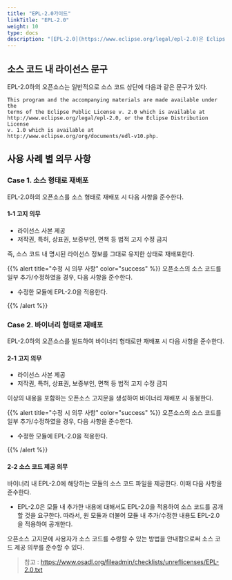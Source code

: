 ```yaml
---
title: "EPL-2.0가이드"
linkTitle: "EPL-2.0"
weight: 10
type: docs
description: "[EPL-2.0](https://www.eclipse.org/legal/epl-2.0)은 Eclipse Public License 2.0이라고도 불리며, 모듈 단위의 소스 코드 공개를 요구하는 Weak Copyleft 성격의 라이선스이다. " 
---
```


## 소스 코드 내 라이선스 문구
EPL-2.0하의 오픈소스는 일반적으로 소스 코드 상단에 다음과 같은 문구가 있다. 

```
This program and the accompanying materials are made available under the
terms of the Eclipse Public License v. 2.0 which is available at
http://www.eclipse.org/legal/epl-2.0, or the Eclipse Distribution License
v. 1.0 which is available at
http://www.eclipse.org/org/documents/edl-v10.php.
```

## 사용 사례 별 의무 사항
### Case 1. 소스 형태로 재배포 
EPL-2.0하의 오픈소스를 소스 형태로 재배포 시 다음 사항을 준수한다.

#### 1-1 고지 의무
* 라이선스 사본 제공
* 저작권, 특허, 상표권, 보증부인, 면책 등 법적 고지 수정 금지

즉, 소스 코드 내 명시된 라이선스 정보를 그대로 유지한 상태로 재배포한다. 


{{% alert title="수정 시 의무 사항" color="success" %}}
오픈소스의 소스 코드를 일부 추가/수정하였을 경우, 다음 사항을 준수한다. 

* 수정한 모듈에 EPL-2.0을 적용한다.

{{% /alert %}}

### Case 2. 바이너리 형태로 재배포

EPL-2.0하의 오픈소스를 빌드하여 바이너리 형태로만 재배포 시 다음 사항을 준수한다. 

#### 2-1 고지 의무
* 라이선스 사본 제공
* 저작권, 특허, 상표권, 보증부인, 면책 등 법적 고지 수정 금지

이상의 내용을 포함하는 오픈소스 고지문을 생성하여 바이너리 재배포 시 동봉한다. 

{{% alert title="수정 시 의무 사항" color="success" %}}
오픈소스의 소스 코드를 일부 추가/수정하였을 경우, 다음 사항을 준수한다. 

* 수정한 모듈에 EPL-2.0을 적용한다.

{{% /alert %}}

#### 2-2 소스 코드 제공 의무
바이너리 내 EPL-2.0에 해당하는 모듈의 소스 코드 파일을 제공한다. 이때 다음 사항을 준수한다. 

* EPL-2.0은 모듈 내 추가한 내용에 대해서도 EPL-2.0을 적용하여 소스 코드를 공개할 것을 요구한다. 따라서, 원 모듈과 더불어 모듈 내 추가/수정한 내용도 EPL-2.0을 적용하여 공개한다.

오픈소스 고지문에 사용자가 소스 코드를 수령할 수 있는 방법을 안내함으로써 소스 코드 제공 의무를 준수할 수 있다. 

> 참고 : https://www.osadl.org/fileadmin/checklists/unreflicenses/EPL-2.0.txt